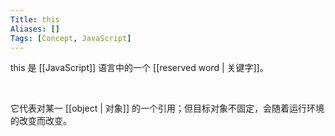 ```yaml
---
Title: this
Aliases: []
Tags: [Concept, JavaScript]
---
```


this 是 [[JavaScript]] 语言中的一个 [[reserved word | 关键字]]。

<br>

它代表对某一 [[object | 对象]] 的一个引用；但目标对象不固定，会随着运行环境的改变而改变。